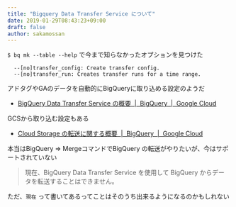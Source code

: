 ```yaml
---
title: "Bigquery Data Transfer Service について"
date: 2019-01-29T08:43:23+09:00
draft: false
author: sakamossan
---
```


`$ bq mk --table --help` で今まで知らなかったオプションを見つけた

```
  --[no]transfer_config: Create transfer config.
  --[no]transfer_run: Creates transfer runs for a time range.
```

アドタグやGAのデータを自動的にBigQueryに取り込める設定のようだ

- [BigQuery Data Transfer Service の概要  |  BigQuery  |  Google Cloud](https://cloud.google.com/bigquery/docs/transfer-service-overview?hl=ja)

GCSから取り込む設定もある

- [Cloud Storage の転送に関する概要  |  BigQuery  |  Google Cloud](https://cloud.google.com/bigquery/docs/cloud-storage-transfer-overview?hl=ja)

本当はBigQuery => MergeコマンドでBigQuery の転送がやりたいが、今はサポートされていない

> 現在、BigQuery Data Transfer Service を使用して BigQuery からデータを転送することはできません。

ただ、`現在` って書いてあるってことはそのうち出来るようになるのかもしれない
